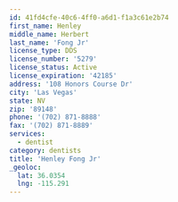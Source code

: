 ```yaml
---
id: 41fd4cfe-40c6-4ff0-a6d1-f1a3c61e2b74
first_name: Henley
middle_name: Herbert
last_name: 'Fong Jr'
license_type: DDS
license_number: '5279'
license_status: Active
license_expiration: '42185'
address: '108 Honors Course Dr'
city: 'Las Vegas'
state: NV
zip: '89148'
phone: '(702) 871-8888'
fax: '(702) 871-8889'
services:
  - dentist
category: dentists
title: 'Henley Fong Jr'
_geoloc:
  lat: 36.0354
  lng: -115.291
---
```

